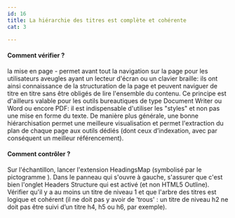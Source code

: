 ```yaml
---
id: 16
title: La hiérarchie des titres est complète et cohérente
cat: 3

---
```


#### Comment vérifier ?

la mise en page - permet avant tout la navigation sur la page pour les utilisateurs aveugles ayant un lecteur d'écran ou un clavier braille: ils ont ainsi connaissance de la structuration de la page et peuvent naviguer de titre en titre sans être obligés de lire l'ensemble du contenu. Ce principe est d'ailleurs valable pour les outils bureautiques de type Document Writer ou Word ou encore PDF: il est indispensable d'utiliser les "styles" et non pas une mise en forme du texte. De manière plus générale, une bonne hiérarchisation permet une meilleure visualisation et permet l'extraction du plan de chaque page aux outils dédiés (dont ceux d’indexation, avec par conséquent un meilleur référencement).

#### Comment contrôler ?

Sur l'échantillon, lancer l'extension HeadingsMap (symbolisé par le pictogramme <h/>). Dans le panneau qui s'ouvre à gauche, s'assurer que c'est bien l'onglet Headers Structure qui est activé (et non HTML5 Outline). Vérifier qu'il y a au moins un titre de niveau 1 et que l'arbre des titres est logique et cohérent (il ne doit pas y avoir de 'trous' : un titre de niveau h2 ne doit pas être suivi d’un titre h4, h5 ou h6, par exemple).

